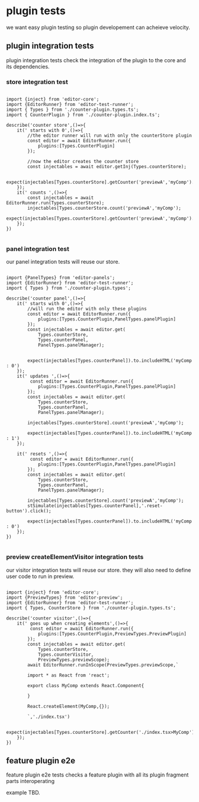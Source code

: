 # plugin tests

we want easy plugin testing so plugin developement can acheieve velocity.

## plugin integration tests

plugin integration tests check the integration of the plugin to the core and its dependencies.

### store integration test


```tsx

import {inject} from 'editor-core';
import {EditorRunner} from 'editor-test-runner';
import { Types } from './counter-plugin.types.ts';
import { CounterPlugin } from './counter-plugin.index.ts';

describe('counter store',()=>{
    it(' starts with 0',()=>{
        //the editor runner will run with only the counterStore plugin
        const editor = await EditorRunner.run({
            plugins:[Types.CounterPlugin]
        });

        //now the editor creates the counter store
        const injectables = await editor.getInj(Types.counterStore);

        expect(injectables[Types.counterStore].getCounter('previewA','myComp').to.equal(0);
    });
    it(' counts ',()=>{
        const injectables = await EditorRunner.run(Types.counterStore);
        injectables[Types.counterStore.count('previewA','myComp');
        expect(injectables[Types.counterStore].getCounter('previewA','myComp').to.equal(1);
    });
})


```

### panel integration test

our panel integration tests will reuse our store.

```tsx

import {PanelTypes} from 'editor-panels';
import {EditorRunner} from 'editor-test-runner';
import { Types } from './counter-plugin.types';

describe('counter panel',()=>{
    it(' starts with 0',()=>{
        //will run the editor with only these plugins
        const editor = await EditorRunner.run({
            plugins:[Types.CounterPlugin,PanelTypes.panelPlugin]
        });
        const injectables = await editor.get(
            Types.counterStore,
            Types.counterPanel,
            PanelTypes.panelManager);


        expect(injectables[Types.counterPanel]).to.includeHTML('myComp : 0')
    });
    it(' updates ',()=>{
         const editor = await EditorRunner.run({
            plugins:[Types.CounterPlugin,PanelTypes.panelPlugin]
        });
        const injectables = await editor.get(
            Types.counterStore,
            Types.counterPanel,
            PanelTypes.panelManager);

        injectables[Types.counterStore].count('previewA','myComp');

        expect(injectables[Types.counterPanel]).to.includeHTML('myComp : 1')
    });

    it(' resets ',()=>{
         const editor = await EditorRunner.run({
            plugins:[Types.CounterPlugin,PanelTypes.panelPlugin]
        });
        const injectables = await editor.get(
            Types.counterStore,
            Types.counterPanel,
            PanelTypes.panelManager);

        injectables[Types.counterStore].count('previewA','myComp');
        stSimulate(injectables[Types.counterPanel],'.reset-button').click();

        expect(injectables[Types.counterPanel]).to.includeHTML('myComp : 0')
    });
})


```

### preview createElementVisitor integration tests

our visitor integration tests will reuse our store.
they will also need to define user code to run in preview.

```tsx

import {inject} from 'editor-core';
import {PreviewTypes} from 'editor-preview';
import {EditorRunner} from 'editor-test-runner';
import { Types, CounterStore } from './counter-plugin.types.ts';

describe('counter visitor',()=>{
    it(' goes up when creating elements',()=>{
         const editor = await EditorRunner.run({
            plugins:[Types.CounterPlugin,PreviewTypes.PreviewPlugin]
        });
        const injectables = await editor.get(
            Types.counterStore,
            Types.counterVisitor,
            PreviewTypes.previewScope);
        await EditorRunner.runInScope(PreviewTypes.previewScope,`

        import * as React from 'react';

        export class MyComp extends React.Component{

        }

        React.createElement(MyComp,{});

        `,'./index.tsx')

        expect(injectables[Types.counterStore].getCounter('./index.tsx>MyComp')).to.equal(1)
    });
})
```

## feature plugin e2e

feature plugin e2e tests checks a feature plugin with all its plugin fragment parts interoperating

example TBD.
